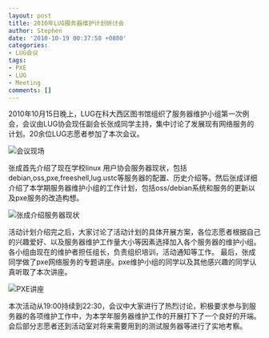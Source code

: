 ```yaml
---
layout: post
title: 2010年LUG服务器维护计划研讨会
author: Stephen
date: '2010-10-19 00:37:50 +0800'
categories:
- LUG会议
tags:
- PXE
- LUG
- Meeting
comments: []
---
```

2010年10月15日晚上，LUG在科大西区图书馆组织了服务器维护小组第一次例会，会议由LUG协会现任副会长张成同学主持，集中讨论了发展现有网络服务的计划。20余位LUG志愿者参加了本次会议。

![会议现场](https://ftp.lug.ustc.edu.cn/wp-content/gallery/2010-lug-pxe-dev-meeting/img_8131.jpg)

张成首先介绍了现在学校linux 用户协会服务器现状，包括debian,oss,pxe,freeshell,lug.ustc等服务器的配置、历史介绍等。然后张成详细介绍了本学期服务器维护小组的工作计划，包括oss/debian系统和服务的更新以及pxe服务的改造构想。

![张成介绍服务器现状](https://ftp.lug.ustc.edu.cn/wp-content/gallery/2010-lug-pxe-dev-meeting/img_8126.jpg)

活动计划介绍完之后，大家讨论了活动计划的具体开展方案，各位志愿者根据自己的兴趣爱好、以及服务器维护工作量大小等因素选择加入各个服务器的维护小组。各小组由现在的维护者担任组长，负责组织培训，活动通知等工作。 最后，张成同学做了pxe网络服务的专题讲座。pxe维护小组的同学以及其他感兴趣的同学认真听取了本次讲座。

![PXE讲座](https://ftp.lug.ustc.edu.cn/wp-content/gallery/2010-lug-pxe-dev-meeting/img_8136.jpg)

本次活动从19:00持续到22:30，会议中大家进行了热烈讨论，积极要求参与到服务器的各项维护工作中，为本学年服务器维护工作的开展打下了一个良好的开端。会后部分志愿者还到活动室对将来需要用到的测试服务器等进行了实地考察。
